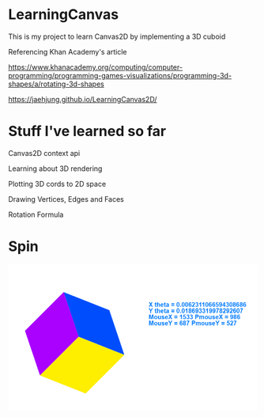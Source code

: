 # LearningCanvas

This is my project to learn Canvas2D by implementing a 3D cuboid

Referencing Khan Academy's article

https://www.khanacademy.org/computing/computer-programming/programming-games-visualizations/programming-3d-shapes/a/rotating-3d-shapes

https://jaehjung.github.io/LearningCanvas2D/

# Stuff I've learned so far

Canvas2D context api

Learning about 3D rendering

Plotting 3D cords to 2D space

Drawing Vertices, Edges and Faces

Rotation Formula [](https://unix4lyfe.org/rotation/)

# Spin
![](https://github.com/JaeHJung/LearningCanvas2D/blob/main/spin.gif)
